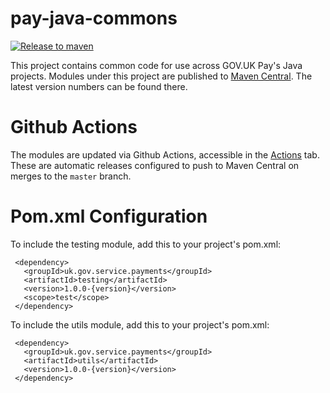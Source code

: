 # pay-java-commons
[![Release to maven](https://github.com/alphagov/pay-java-commons/actions/workflows/build-and-publish.yml/badge.svg)](https://github.com/alphagov/pay-java-commons/actions/workflows/build-and-publish.yml)

This project contains common code for use across GOV.UK Pay's Java projects. 
Modules under this project are published to [Maven Central](https://repo1.maven.org/maven2/uk/gov/service/payments/).
The latest version numbers can be found there. 

# Github Actions
The modules are updated via Github Actions, accessible in the [Actions](https://github.com/alphagov/pay-java-commons/actions) tab. These are automatic releases configured to push to Maven Central on merges to the `master` branch.

# Pom.xml Configuration

To include the testing module, add this to your project's pom.xml:

```
 <dependency>
   <groupId>uk.gov.service.payments</groupId>
   <artifactId>testing</artifactId>
   <version>1.0.0-{version}</version>
   <scope>test</scope>
 </dependency>
```

To include the utils module, add this to your project's pom.xml:
                             
```
 <dependency>
   <groupId>uk.gov.service.payments</groupId>
   <artifactId>utils</artifactId>
   <version>1.0.0-{version}</version>
 </dependency>
```

